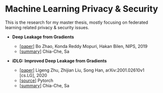 # Machine Learning Privacy & Security
This is the research for my master thesis, mostly focusing on federated learning related privacy & security issues.

- **Deep Leakage from Gradients** 
    - [[paper](https://papers.nips.cc/paper/2019/file/60a6c4002cc7b29142def8871531281a-Paper.pdf)] Bo Zhao, Konda Reddy Mopuri, Hakan Bilen, NIPS, 2019
    - [[summary](./deep_leakage_from_gradients.md)] Chia-Che, Sa
   
- **iDLG: Improved Deep Leakage from Gradients** 
    - [[paper](https://arxiv.org/pdf/2001.02610.pdf)] Ligeng Zhu, Zhijian Liu, Song Han, arXiv:2001.02610v1 [cs.LG], 2020
    - [[source](https://github.com/PatrickZH/Improved-Deep-Leakage-from-Gradients)] Pytorch
    - [[summary](./idlg-deep_leakage_from_gradients.md)] Chia-Che, Sa
